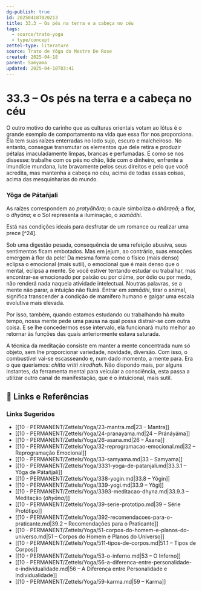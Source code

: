 ```yaml
---
dg-publish: true
id: 20250418T020213
title: 33.3 – Os pés na terra e a cabeça no céu
tags:
  - source/trato-yoga
  - type/concept
zettel-type: literature
source: Trato de Yôga do Mestre De Rose
created: 2025-04-18
parent: Samyama
updated: 2025-04-18T03:41
---
```


# 33.3 – Os pés na terra e a cabeça no céu

O outro motivo do carinho que as culturas orientais votam ao lótus é o grande exemplo de comportamento na vida que essa flor nos proporciona. Ela tem suas raízes enterradas no lodo sujo, escuro e malcheiroso. No entanto, consegue transmutar os elementos que dele retira e produzir pétalas imaculadamente limpas, brancas e perfumadas. É como se nos dissesse: trabalhe com os pés no chão, lide com o dinheiro, enfrente a imundície mundana, lute bravamente pelos seus direitos e pelo que você acredita, mas mantenha a cabeça no céu, acima de todas essas coisas, acima das mesquinharias do mundo.

### Yôga de Pátañjali
As raízes correspondem ao *pratyāhāra*; o caule simboliza o *dhāraṇā*; a flor, o *dhyāna*; e o Sol representa a iluminação, o *samādhi*.

Está nas condições ideais para desfrutar de um romance ou realizar uma prece [^24].

Sob uma digestão pesada, consequência de uma refeição abusiva, seus sentimentos ficam embotados. Mas em jejum, ao contrário, suas emoções emergem à flor da pele! Da mesma forma como o físico (mais denso) eclipsa o emocional (mais sutil), o emocional que é mais denso que o mental, eclipsa a mente. Se você estiver tentando estudar ou trabalhar, mas encontrar-se emocionado por paixão ou por ciúme, por ódio ou por medo, não renderá nada naquela atividade intelectual. Noutras palavras, se a mente não parar, a intuição não fluirá. Entrar em *samādhi*, tirar o animal, significa transcender a condição de mamífero humano e galgar uma escala evolutiva mais elevada.

Por isso, também, quando estamos estudando ou trabalhando há muito tempo, nossa mente pede uma pausa na qual possa distrair-se com outra coisa. E se lhe concedermos esse intervalo, ela funcionará muito melhor ao retornar às funções das quais anteriormente estava saturada.

A técnica da meditação consiste em manter a mente concentrada num só objeto, sem lhe proporcionar variedade, novidade, diversão. Com isso, o combustível vai-se escasseando e, num dado momento, a mente para. Era o que queríamos: *chitta vritti nirodhah*. Não dispondo mais, por alguns instantes, da ferramenta mental para veicular a consciência, esta passa a utilizar outro canal de manifestação, que é o intuicional, mais sutil.


## 🔗 Links e Referências











### Links Sugeridos

- [[10 - PERMANENT/Zettels/Yoga/23-mantra.md|23 – Mantra]]
- [[10 - PERMANENT/Zettels/Yoga/24-pranayama.md|24 – Pránáyáma]]
- [[10 - PERMANENT/Zettels/Yoga/26-asana.md|26 – Ásana]]
- [[10 - PERMANENT/Zettels/Yoga/32-reprogramacao-emocional.md|32 – Reprogramação Emocional]]
- [[10 - PERMANENT/Zettels/Yoga/33-samyama.md|33 – Samyama]]
- [[10 - PERMANENT/Zettels/Yoga/3331-yoga-de-patanjali.md|33.3.1 – Yôga de Pátañjali]]
- [[10 - PERMANENT/Zettels/Yoga/338-yogin.md|33.8 – Yôgin]]
- [[10 - PERMANENT/Zettels/Yoga/339-yogi.md|33.9 – Yôgi]]
- [[10 - PERMANENT/Zettels/Yoga/3393-meditacao-dhyna.md|33.9.3 – Meditação (*dhyāna)*]]
- [[10 - PERMANENT/Zettels/Yoga/39-serie-prototipo.md|39 – Série Protótipo]]
- [[10 - PERMANENT/Zettels/Yoga/392-recomendacoes-para-o-praticante.md|39.2 – Recomendações para o Praticante]]
- [[10 - PERMANENT/Zettels/Yoga/51-corpos-do-homem-e-planos-do-universo.md|51 – Corpos do Homem e Planos do Universo]]
- [[10 - PERMANENT/Zettels/Yoga/511-tipos-de-corpos.md|51.1 – Tipos de Corpos]]
- [[10 - PERMANENT/Zettels/Yoga/53-o-inferno.md|53 – O Inferno]]
- [[10 - PERMANENT/Zettels/Yoga/56-a-diferenca-entre-personalidade-e-individualidade.md|56 – A Diferença entre Personalidade e Individualidade]]
- [[10 - PERMANENT/Zettels/Yoga/59-karma.md|59 – Karma]]